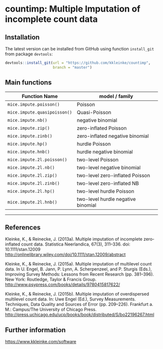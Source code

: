 countimp: Multiple Imputation of incomplete count data
======================================================

Installation
------------

The latest version can be installed from GitHub using function `install_git` from package `devtools`:

``` r
devtools::install_git(url = "https://github.com/kkleinke/countimp", 
                      branch = "master")
```

Main functions
--------------

| Function Name                | model / family                         |
|------------------------------|----------------------------------------|
| `mice.impute.poisson()`      | Poisson                                |
| `mice.impute.quasipoisson()` | Quasi-Poisson                          |
| `mice.impute.nb()`           | negative binomial                      |
| `mice.impute.zip()`          | zero-inflated Poisson                  |
| `mice.impute.zinb()`         | zero-inflated negative binomial        |
| `mice.impute.hp()`           | hurdle Poisson                         |
| `mice.impute.hnb()`          | hurdle negative binomial               | 
| `mice.impute.2l.poisson()`   | two-level Poisson                      |
| `mice.impute.2l.nb()`        | two-level negative binomial            |
| `mice.impute.2l.zip()`       | two-level zero-inflated Poisson        |
| `mice.impute.2l.zinb()`      | two-level zero-inflated NB             |
| `mice.impute.2l.hp()`        | two-level hurdle Poisson               |
| `mice.impute.2l.hnb()`       | two-level hurdle negative binomial     |
-------------------------------------------------------------------------

References
----------
Kleinke, K., & Reinecke, J. (2013a). Multiple imputation of incomplete zero-inflated count data. Statistica Neerlandica, 67(3), 311–336. doi: 10.1111/stan.12009
http://onlinelibrary.wiley.com/doi/10.1111/stan.12009/abstract

Kleinke, K., & Reinecke, J. (2015a). Multiple imputation of multilevel count data. In U. Engel, B. Jann, P. Lynn, A. Scherpenzeel, and P. Sturgis (Eds.), Improving Survey Methods: Lessons from Recent Research (pp. 381–396). New York: Routledge, Taylor & Francis Group.
http://www.psypress.com/books/details/9780415817622/

Kleinke, K., & Reinecke, J. (2015b). Multiple imputation of overdispersed multilevel count data. In: Uwe Engel (Ed.), Survey Measurements. Techniques, Data Quality and Sources of Error (pp. 209–226). Frankfurt a. M.: Campus/The University of Chicago Press.
http://press.uchicago.edu/ucp/books/book/distributed/S/bo22196267.html

Further information
-------------------
https://www.kkleinke.com/software
